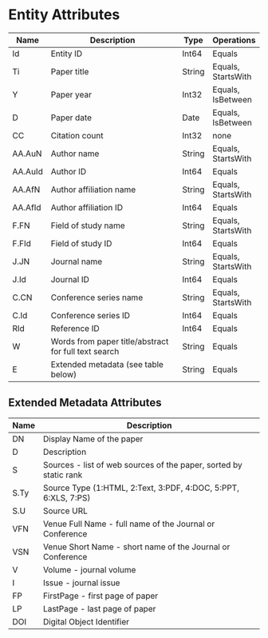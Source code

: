 <!-- 
NavPath: Academic Knowledge API
LinkLabel: Entity Attributes
Url: Academic-Knowledge-API/documentation/EntityAttributes
Weight: 60
-->

# Entity Attributes

Name	|Description	            |Type       | Operations
------- | ------------------------- | --------- | ----------------------------
Id		|Entity ID					|Int64		|Equals
Ti		|Paper title				|String		|Equals,<br/>StartsWith 	
Y		|Paper year					|Int32		|Equals,<br/>IsBetween
D		|Paper date					|Date		|Equals,<br/>IsBetween
CC		|Citation count				|Int32		|none  
AA.AuN	|Author name				|String		|Equals,<br/>StartsWith
AA.AuId	|Author ID					|Int64		|Equals
AA.AfN	|Author affiliation name	|String		|Equals,<br/>StartsWith
AA.AfId	|Author affiliation ID		|Int64		|Equals
F.FN	|Field of study name		|String		|Equals,<br/>StartsWith
F.FId	|Field of study ID			|Int64		|Equals
J.JN	|Journal name				|String		|Equals,<br/>StartsWith
J.Id	|Journal ID					|Int64		|Equals
C.CN	|Conference series name		|String		|Equals,<br/>StartsWith
C.Id	|Conference series ID		|Int64		|Equals
RId	    |Reference ID				|Int64		|Equals
W       |Words from paper title/abstract for full text search |String |Equals
E		|Extended metadata (see table below) |String |Equals  
		


## Extended Metadata Attributes ##

Name    | Description               
--------|---------------------------	
DN		| Display Name of the paper 
D		| Description 
S		| Sources - list of web sources of the paper, sorted by static rank
S.Ty	| Source Type (1:HTML, 2:Text, 3:PDF, 4:DOC, 5:PPT, 6:XLS, 7:PS)
S.U		| Source URL
VFN		| Venue Full Name - full name of the Journal or Conference
VSN		| Venue Short Name - short name of the Journal or Conference
V		| Volume - journal volume
I 		| Issue - journal issue
FP		| FirstPage - first page of paper
LP 		| LastPage - last page of paper
DOI		| Digital Object Identifier		
